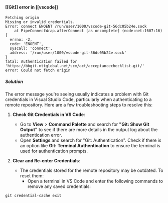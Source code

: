 #### [[Git]] error in  [[vscode]]


```
Fetching origin
Missing or invalid credentials.
Error: connect ENOENT /run/user/1000/vscode-git-56dc05b24e.sock
    at PipeConnectWrap.afterConnect [as oncomplete] (node:net:1607:16) {
  errno: -2,
  code: 'ENOENT',
  syscall: 'connect',
  address: '/run/user/1000/vscode-git-56dc05b24e.sock'
}
fatal: Authentication failed for 'https://bbgit.nttglobal.net/scm/act/acceptancechecklist.git/'
error: Could not fetch origin
```

##### Solution
The error message you're seeing usually indicates a problem with Git credentials in Visual Studio Code, particularly when authenticating to a remote repository. Here are a few troubleshooting steps to resolve this:

1. **Check Git Credentials in VS Code**:
    
    - Go to **View** > **Command Palette** and search for **"Git: Show Git Output"** to see if there are more details in the output log about the authentication error.
    - Open **Settings** and search for "Git: Authentication". Check if there is an option like **Git: Terminal Authentication** to ensure the terminal is used for authentication prompts.
2. **Clear and Re-enter Credentials**:
    
    - The credentials stored for the remote repository may be outdated. To reset them:
        - Open a terminal in VS Code and enter the following commands to remove any saved credentials:
```
git credential-cache exit

```
